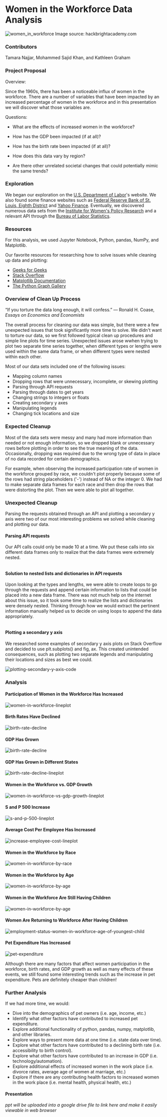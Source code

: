 # Women in the Workforce Data Analysis

![women_in_workforce](../presentation/images/readme-diversity-women-tech.jpg)
Image source: hackbrightacademy.com


### Contributors

Tamara Najjar, Mohammed Sajid Khan, and Kathleen Graham


### Project Proposal

Overview:

Since the 1960s, there has been a noticeable influx of women in the workforce. There are a number of variables that have been impacted by an increased percentage of women in the workforce and in this presentation we will discover what those variables are. 

Questions:

* What are the effects of increased women in the workforce?

* How has the GDP been impacted (if at all)?

* How has the birth rate been impacted (if at all)?

* How does this data vary by region?

* Are there other unrelated societal changes that could potentially mimic the same trends?


### Exploration

We began our exploration on the [U.S. Department of Labor](https://www.dol.gov/)'s website. We also found some finance websites such as [Federal Reserve Bank of St. Louis, Eighth District](https://fred.stlouisfed.org) and [Yahoo Finance](https://yhoo.it/2XJ4JvL). Eventually, we discovered numerous data sets from the [Institute for Women's Policy Research](https://statusofwomendata.org) and a relevant API through the [Bureau of Labor Statistics](https://catalog.data.gov/).


### Resources

For this analysis, we used Jupyter Notebook, Python, pandas, NumPy, and Matplotlib.

Our favorite resources for researching how to solve issues while cleaning up data and plotting:

* [Geeks for Geeks](https://www.geeksforgeeks.org/python-programming-language/)
* [Stack Overflow](https://stackoverflow.com/)
* [Matplotlib Documentation](https://matplotlib.org/)
* [The Python Graph Gallery](https://python-graph-gallery.com/)


### Overview of Clean Up Process

“If you torture the data long enough, it will confess.” ― Ronald H. Coase, *Essays on Economics and Economists*

The overall process for cleaning our data was simple, but there were a few unexpected issues that took significantly more time to solve. We didn't want to torture our data, so we first followed typical clean up procedures and simple line plots for time series. Unexpected issues arose wwhen trying to plot two separate time series together, when different types or lengths were used within the same data frame, or when different types were nested within each other.

Most of our data sets included one of the following issues:

* Mapping column names
* Dropping rows that were unnecessary, incomplete, or skewing plotting
* Parsing through API requests
* Parsing through dates to get years
* Changing strings to integers or floats
* Creating secondary y axes
* Manipulating legends
* Changing tick locations and size


### Expected Cleanup

Most of the data sets were messy and many had more information than needed or not enough information, so we dropped blank or unnecessary rows before plotting in order to see the true meaning of the data. Occasionally, dropping was required due to the wrong type of data in place of no data recorded for certain demographics.

For example, when observing the increased participation rate of women in the workforce grouped by race, we couldn't plot properly because some of the rows had string placeholders ('-') instead of NA or the integer 0. We had to make separate data frames for each race and then drop the rows that were distorting the plot. Then we were able to plot all together.


### Unexpected Cleanup

Parsing the requests obtained through an API and plotting a secondary y axis were two of our most interesting problems we solved while cleaning and plotting our data.

#### Parsing API requests

Our API calls could only be made 10 at a time. We put these calls into six different data frames only to realize that the data frames were extremely nested.

![]()


#### Solution to nested lists and dictionaries in API requests

Upon looking at the types and lengths, we were able to create loops to go through the requests and append certain information to lists that could be placed into a new data frame. There was not much help on the internet about this issue, so it took some time to realize the lists and dictionaries were densely nested. Thinking through how we would extract the pertinent information manually helped us to decide on using loops to append the data appropriately.

![]()

#### Plotting a secondary y axis

We researched some examples of secondary y axis plots on Stack Overflow and decided to use plt.subplots() and fig, ax. This created unintended consequences, such as plotting two separate legends and manipulating their locations and sizes as best we could.

![plotting-secondary-y-axis-code](../cleanup/images/secondary-y-axis-code-and-plot.png)


### Analysis

#### Participation of Women in the Workforce Has Increased

![women-in-workforce-lineplot](../analysis/images/percentage-women-workforce-lineplot.png)


#### Birth Rates Have Declined

![birth-rate-decline](../analysis/images/crude-US-birth-rates.png)


#### GDP Has Grown

![birth-rate-decline](../analysis/images/crude-US-birth-rates.png)


#### GDP Has Grown in Different States

![birth-rate-decline-lineplot](../analysis/images/crude-US-birth-rates.png)


#### Women in the Workforce vs. GDP Growth

![women-in-workforce-vs-gdp-growth-lineplot](../analysis/images/percent-women-workforce-gdp-growth-double-lineplot.png)


#### S and P 500 Increase

![s-and-p-500-lineplot](../analysis/images/stock-lineplot.png)


#### Average Cost Per Employee Has Increased

![increase-employee-cost-lineplot](../analysis/images/average-hourly-cost-per-employee-lineplot.png)


#### Women in the Workforce by Race

![women-in-workforce-by-race](../analysis/images/women-workforce-byrace-lineplot.png)


#### Women in the Workforce by Age

![women-in-workforce-by-age](../analysis/images/women-workforce-byage-multi-lineplot.png)


#### Women in the Workforce Are Still Having Children

![women-in-workforce-by-age](../analysis/images/women-workforce-byyoungestchild-lineplot.png.png)


#### Women Are Returning to Workforce After Having Children

![employment-status-women-in-workforce-age-of-youngest-child](../analysis/images/parent-employment-status-group-barplot.png)


#### Pet Expenditure Has Increased

![pet-expenditure](../analysis/images/pet-expend.png)


Although there are many factors that affect women participation in the workforce, birth rates, and GDP growth as well as many effects of these events, we still found some interesting trends such as the increase in pet expenditure. Pets are definitely cheaper than children!


### Further Analysis

If we had more time, we would:

* Dive into the demographics of pet owners (i.e. age, income, etc.)
* Identify what other factors have contributed to increased pet expenditure.
* Explore additional functionality of python, pandas, numpy, matplotlib, and other libraries.
* Explore ways to present more data at one time (i.e. state data over time).
* Explore what other factors have contributed to a declining birth rate (i.e. accessibility to birth control).
* Explore what other factors have contributed to an increase in GDP (i.e. technology/automation).
* Explore additional effects of increased women in the work place (i.e. divorce rates, average age of women at marriage, etc.)
* Explore if there are any contributing health factors to increased women in the work place (i.e. mental health, physical health, etc.)



#### Presentation

*ppt will be uploaded into a google drive file to link here and make it easily viewable in web browser*


